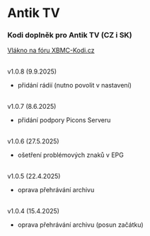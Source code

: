 <h1>Antik TV</h1>
<p>
<h3>Kodi doplněk pro Antik TV (CZ i SK)</h3>
<p>
<a href="https://www.xbmc-kodi.cz/prispevek-antik-tv--13396">Vlákno na fóru XBMC-Kodi.cz</a><br><br>

v1.0.8 (9.9.2025)<br>
- přidání rádií (nutno povolit v nastavení)<br><br>

v1.0.7 (8.6.2025)<br>
- přidání podpory Picons Serveru<br><br>

v1.0.6 (27.5.2025)<br>
- ošetření problémových znaků v EPG<br><br>

v1.0.5 (22.4.2025)<br>
- oprava přehrávání archivu<br><br>

v1.0.4 (15.4.2025)<br>
- oprava přehrávání archivu (posun začátku)<br><br>
</p>
